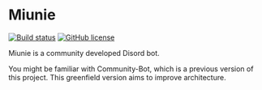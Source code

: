 # Miunie

[![Build status](https://ci.appveyor.com/api/projects/status/cpaukw10ih35jl69?svg=true)](https://ci.appveyor.com/project/discord-bot-tutorial/miunie) [![GitHub license](https://img.shields.io/badge/license-MIT-blue.svg)](https://github.com/discord-bot-tutorial/Miunie/blob/master/LICENSE)

Miunie is a community developed Disord bot.

You might be familiar with Community-Bot, which is a previous version of this project. This greenfield version aims to improve architecture.
